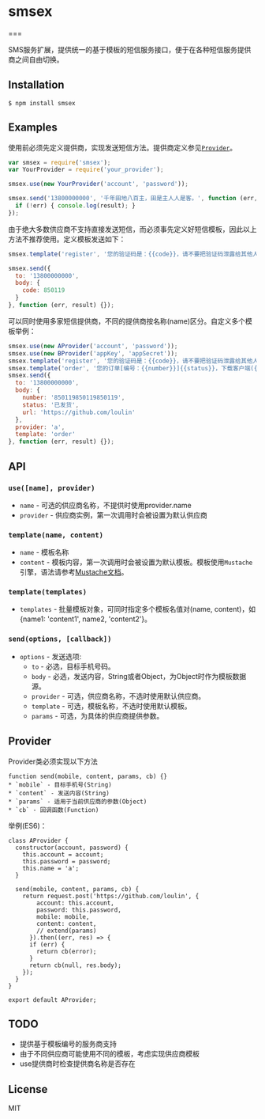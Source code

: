 # smsex
===

SMS服务扩展，提供统一的基于模板的短信服务接口，便于在各种短信服务提供商之间自由切换。

## Installation

```
$ npm install smsex
```

## Examples

  使用前必须先定义提供商，实现发送短信方法。提供商定义参见[`Provider`](#provider)。
```js
var smsex = require('smsex');
var YourProvider = require('your_provider');

smsex.use(new YourProvider('account', 'password'));

smsex.send('13800000000', '千年田地八百主，田是主人人是客。', function (err, result) {
  if (!err) { console.log(result); }
});
```

  由于绝大多数供应商不支持直接发送短信，而必须事先定义好短信模板，因此以上方法不推荐使用。定义模板发送如下：
```js
smsex.template('register', '您的验证码是：{{code}}，请不要把验证码泄露给其他人。');

smsex.send({
  to: '13800000000',
  body: {
    code: 850119
  }
}, function (err, result) {});
```

  可以同时使用多家短信提供商，不同的提供商按名称(name)区分。自定义多个模板举例：
```js
smsex.use(new AProvider('account', 'password'));
smsex.use(new BProvider('appKey', 'appSecret'));
smsex.template('register', '您的验证码是：{{code}}，请不要把验证码泄露给其他人。');
smsex.template('order', '您的订单[编号：{{number}}]{{status}}，下载客户端({{url}})实时查看您的订单状态。');
smsex.send({
  to: '13800000000',
  body: {
    number: '850119850119850119',
    status: '已发货',
    url: 'https://github.com/loulin'
  },
  provider: 'a',
  template: 'order'
}, function (err, result) {});
```

## API

### `use([name], provider)`
- `name` - 可选的供应商名称，不提供时使用provider.name
- `provider` - 供应商实例，第一次调用时会被设置为默认供应商

### `template(name, content)`
- `name` - 模板名称
- `content` - 模板内容，第一次调用时会被设置为默认模板。模板使用`Mustache`引擎，语法请参考[Mustache文档](https://github.com/janl/mustache.js#templates)。

### `template(templates)`
- `templates` - 批量模板对象，可同时指定多个模板名值对(name, content)，如{name1: 'content1', name2, 'content2'}。

### `send(options, [callback])`
- `options` - 发送选项:
  - `to` - 必选，目标手机号码。
  - `body` - 必选，发送内容，String或者Object，为Object时作为模板数据源。
  - `provider` - 可选，供应商名称，不选时使用默认供应商。
  - `template` - 可选，模板名称，不选时使用默认模板。
  - `params` - 可选，为具体的供应商提供参数。

## Provider

  Provider类必须实现以下方法
```
function send(mobile, content, params, cb) {}
* `mobile` - 目标手机号(String)
* `content` - 发送内容(String)
* `params` - 适用于当前供应商的参数(Object)
* `cb` - 回调函数(Function)
```

举例(ES6)：
```
class AProvider {
  constructor(account, password) {
    this.account = account;
    this.password = password;
    this.name = 'a';
  }

  send(mobile, content, params, cb) {
    return request.post('https://github.com/loulin', {
        account: this.account,
        password: this.password,
        mobile: mobile,
        content: content,
        // extend(params)
      }).then((err, res) => {
      if (err) {
        return cb(error);
      }
      return cb(null, res.body);
    });
  }
}

export default AProvider;
```

## TODO
* 提供基于模板编号的服务商支持
* 由于不同供应商可能使用不同的模板，考虑实现供应商模板
* use提供商时检查提供商名称是否存在

## License

  MIT